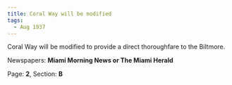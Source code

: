 ```yaml
---  
title: Coral Way will be modified  
tags:  
  - Aug 1937  
---  
```

  
Coral Way will be modified to provide a direct thoroughfare to the Biltmore.  
  
Newspapers: **Miami Morning News or The Miami Herald**  
  
Page: **2**, Section: **B** 

